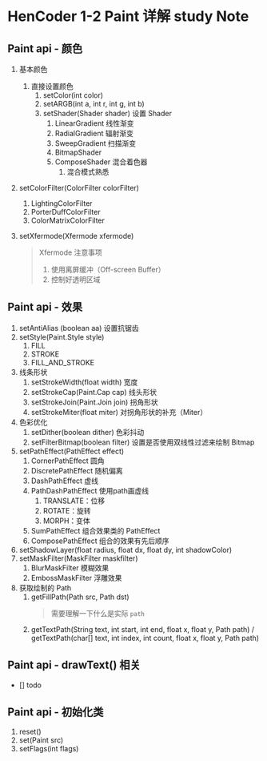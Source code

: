 # HenCoder 1-2 Paint 详解 study Note

## Paint api - 颜色

1. 基本颜色
	1. 直接设置颜色
		1. setColor(int color)
		2. setARGB(int a, int r, int g, int b)
		3. setShader(Shader shader) 设置 Shader
			1. LinearGradient 线性渐变
			2. RadialGradient 辐射渐变
			3. SweepGradient 扫描渐变
			4. BitmapShader
			5. ComposeShader 混合着色器
				1. 混合模式熟悉

2. setColorFilter(ColorFilter colorFilter)
	1. LightingColorFilter
	2. PorterDuffColorFilter
	3. ColorMatrixColorFilter
	
3. setXfermode(Xfermode xfermode)
	> Xfermode 注意事项
	> 1. 使用离屏缓冲（Off-screen Buffer）
	> 2. 控制好透明区域

## Paint api - 效果

1. setAntiAlias (boolean aa) 设置抗锯齿
2. setStyle(Paint.Style style)
	1. FILL
	2. STROKE
	3. FILL_AND_STROKE
3. 线条形状
	1. setStrokeWidth(float width) 宽度
	2. setStrokeCap(Paint.Cap cap) 线头形状
	3. setStrokeJoin(Paint.Join join) 拐角形状
	4. setStrokeMiter(float miter) 对拐角形状的补充（Miter）
4. 色彩优化
	1. setDither(boolean dither) 色彩抖动
	2. setFilterBitmap(boolean filter) 设置是否使用双线性过滤来绘制 Bitmap
5. setPathEffect(PathEffect effect)
	1. CornerPathEffect 圆角
	2. DiscretePathEffect 随机偏离
	3. DashPathEffect 虚线
	4. PathDashPathEffect 使用path画虚线
		1. TRANSLATE：位移
		2. ROTATE：旋转
		3. MORPH：变体
	5. SumPathEffect 组合效果类的 PathEffect
	6. ComposePathEffect 组合的效果有先后顺序
6. setShadowLayer(float radius, float dx, float dy, int shadowColor)
7. setMaskFilter(MaskFilter maskfilter)
	1. BlurMaskFilter 模糊效果
	2. EmbossMaskFilter 浮雕效果
8. 获取绘制的 Path
	1. getFillPath(Path src, Path dst)
		> 需要理解一下什么是实际 `path`
	2. getTextPath(String text, int start, int end, float x, float y, Path path) / getTextPath(char[] text, int index, int count, float x, float y, Path path)

## Paint api - drawText() 相关
 
- [] todo

## Paint api - 初始化类

1. reset()
2. set(Paint src)
3. setFlags(int flags)

	
